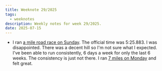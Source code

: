 ```yaml
---
title: Weeknote 29/2025
tags:
  - weeknotes
description: Weekly notes for week 29/2025.
date: 2025-07-15
---
```

- I ran [a mile road race on Sunday](/running/2025/19720832404/). The official time was 5:25.883. I was disappointed. There was a decent hill so I'm not sure what I expected. I've been able to run consistently, 6 days a week for only the last 6 weeks. The consistency is just not there. I ran [7 miles on Monday](/running/2025/19728960568/) and felt great. 